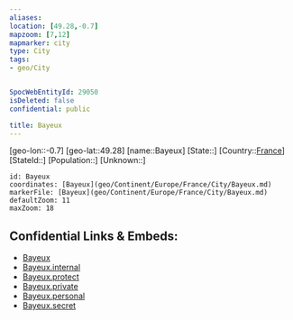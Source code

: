 ```yaml
---
aliases: 
location: [49.28,-0.7]
mapzoom: [7,12] 
mapmarker: city 
type: City
tags:
- geo/City


SpocWebEntityId: 29050
isDeleted: false
confidential: public

title: Bayeux
---
```

[geo-lon::-0.7]
[geo-lat::49.28]
[name::Bayeux]
[State::]
[Country::[France](geo/Continent/Europe/France.md)]
[StateId::]
[Population::]
[Unknown::]


```leaflet
id: Bayeux
coordinates: [Bayeux](geo/Continent/Europe/France/City/Bayeux.md)
markerFile: [Bayeux](geo/Continent/Europe/France/City/Bayeux.md)
defaultZoom: 11 
maxZoom: 18
```


## Confidential Links & Embeds: 
- [Bayeux](../../../../../../_public/geo/Continent/Europe/France/City/Bayeux.md) 
- [Bayeux.internal](../../../../../../_internal/geo/Continent/Europe/France/City/Bayeux.internal.md) 
- [Bayeux.protect](../../../../../../_protect/geo/Continent/Europe/France/City/Bayeux.protect.md) 
- [Bayeux.private](../../../../../../_private/geo/Continent/Europe/France/City/Bayeux.private.md) 
- [Bayeux.personal](../../../../../../_personal/geo/Continent/Europe/France/City/Bayeux.personal.md) 
- [Bayeux.secret](../../../../../../_secret/geo/Continent/Europe/France/City/Bayeux.secret.md) 
